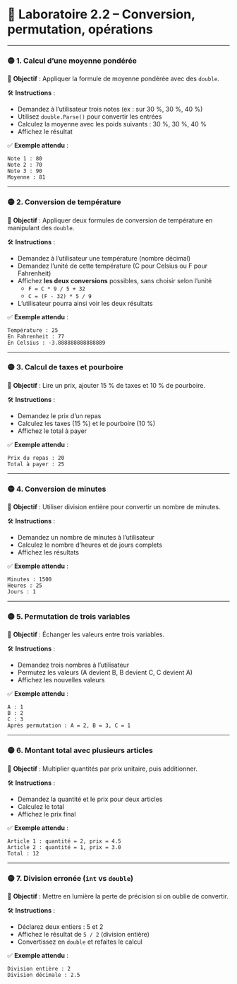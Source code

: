 # 🧪 Laboratoire 2.2 – Conversion, permutation, opérations

---

### 🟡 1. Calcul d’une moyenne pondérée
🎯 **Objectif** : Appliquer la formule de moyenne pondérée avec des `double`.

🛠️ **Instructions** :
- Demandez à l’utilisateur trois notes (ex : sur 30 %, 30 %, 40 %)
- Utilisez `double.Parse()` pour convertir les entrées
- Calculez la moyenne avec les poids suivants : 30 %, 30 %, 40 %
- Affichez le résultat

✅ **Exemple attendu** :
```
Note 1 : 80
Note 2 : 70
Note 3 : 90
Moyenne : 81
```

---

### 🟡 2. Conversion de température 
🎯 **Objectif** : Appliquer deux formules de conversion de température en manipulant des `double`.

🛠️ **Instructions** :
- Demandez à l’utilisateur une température (nombre décimal)
- Demandez l’unité de cette température (C pour Celsius ou F pour Fahrenheit)
- Affichez **les deux conversions** possibles, sans choisir selon l’unité
  - `F = C * 9 / 5 + 32`
  - `C = (F - 32) * 5 / 9`
- L’utilisateur pourra ainsi voir les deux résultats

✅ **Exemple attendu** :
```
Température : 25
En Fahrenheit : 77
En Celsius : -3.888888888888889
```

---

### 🟡 3. Calcul de taxes et pourboire
🎯 **Objectif** : Lire un prix, ajouter 15 % de taxes et 10 % de pourboire.

🛠️ **Instructions** :
- Demandez le prix d’un repas
- Calculez les taxes (15 %) et le pourboire (10 %)
- Affichez le total à payer

✅ **Exemple attendu** :
```
Prix du repas : 20
Total à payer : 25
```

---

### 🟡 4. Conversion de minutes
🎯 **Objectif** : Utiliser division entière pour convertir un nombre de minutes.

🛠️ **Instructions** :
- Demandez un nombre de minutes à l’utilisateur
- Calculez le nombre d’heures et de jours complets
- Affichez les résultats

✅ **Exemple attendu** :
```
Minutes : 1500
Heures : 25
Jours : 1
```

---

### 🟡 5. Permutation de trois variables
🎯 **Objectif** : Échanger les valeurs entre trois variables.

🛠️ **Instructions** :
- Demandez trois nombres à l’utilisateur
- Permutez les valeurs (A devient B, B devient C, C devient A)
- Affichez les nouvelles valeurs

✅ **Exemple attendu** :
```
A : 1
B : 2
C : 3
Après permutation : A = 2, B = 3, C = 1
```

---

### 🟡 6. Montant total avec plusieurs articles
🎯 **Objectif** : Multiplier quantités par prix unitaire, puis additionner.

🛠️ **Instructions** :
- Demandez la quantité et le prix pour deux articles
- Calculez le total
- Affichez le prix final

✅ **Exemple attendu** :
```
Article 1 : quantité = 2, prix = 4.5
Article 2 : quantité = 1, prix = 3.0
Total : 12
```

---

### 🟡 7. Division erronée (`int` vs `double`)
🎯 **Objectif** : Mettre en lumière la perte de précision si on oublie de convertir.

🛠️ **Instructions** :
- Déclarez deux entiers : 5 et 2
- Affichez le résultat de `5 / 2` (division entière)
- Convertissez en `double` et refaites le calcul

✅ **Exemple attendu** :
```
Division entière : 2
Division décimale : 2.5
```
